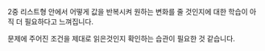 2중 리스트형 안에서 어떻게 값을 반복시켜 원하는 변화를 줄 것인지에 대한 학습이 아직 더 필요하다고 느껴집니다.

문제에 주어진 조건을 제대로 읽은것인지 확인하는 습관이 필요한 것 같습니다.